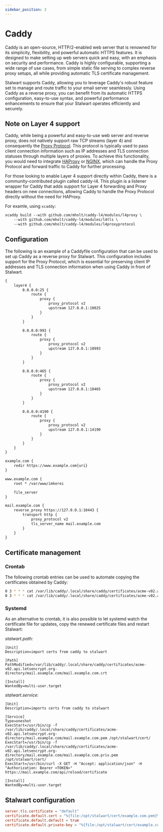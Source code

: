 ```yaml
---
sidebar_position: 3
---
```


# Caddy

Caddy is an open-source, HTTP/2-enabled web server that is renowned for its simplicity, flexibility, and powerful automatic HTTPS features. It is designed to make setting up web servers quick and easy, with an emphasis on security and performance. Caddy is highly configurable, supporting a wide range of use cases, from simple static file serving to complex reverse proxy setups, all while providing automatic TLS certificate management.

Stalwart supports Caddy, allowing you to leverage Caddy's robust feature set to manage and route traffic to your email server seamlessly. Using Caddy as a reverse proxy, you can benefit from its automatic HTTPS configuration, easy-to-use syntax, and powerful performance enhancements to ensure that your Stalwart operates efficiently and securely.

## Note on Layer 4 support

Caddy, while being a powerful and easy-to-use web server and reverse proxy, does not natively support raw TCP streams (layer 4) and consequently the [Proxy Protocol](/docs/server/reverse-proxy/proxy-protocol). This protocol is typically used to pass client connection information such as IP addresses and TLS connection statuses through multiple layers of proxies. To achieve this functionality, you would need to integrate [HAProxy](/docs/server/reverse-proxy/haproxy) or [NGINX](/docs/server/reverse-proxy/nginx), which can handle the Proxy Protocol and forward traffic to Caddy for further processing.

For those looking to enable Layer 4 support directly within Caddy, there is a community-contributed plugin called caddy-l4. This plugin is a listener wrapper for Caddy that adds support for Layer 4 forwarding and Proxy headers on new connections, allowing Caddy to handle the Proxy Protocol directly without the need for HAProxy.

For examle, using `xcaddy`:
```txt
xcaddy build --with github.com/mholt/caddy-l4/modules/l4proxy \
    --with github.com/mholt/caddy-l4/modules/l4tls \
    --with github.com/mholt/caddy-l4/modules/l4proxyprotocol
```

## Configuration

The following is an example of a Caddyfile configuration that can be used to set up Caddy as a reverse proxy for Stalwart. This configuration includes support for the Proxy Protocol, which is essential for preserving client IP addresses and TLS connection information when using Caddy in front of Stalwart.

```txt
{
    layer4 {
        0.0.0.0:25 {
            route {
                proxy {
                    proxy_protocol v2
                    upstream 127.0.0.1:10025
                }
            }
        }

        0.0.0.0:993 {
            route {
                proxy {
                    proxy_protocol v2
                    upstream 127.0.0.1:10993
                }
            }
        }

        0.0.0.0:465 {
            route {
                proxy {
                    proxy_protocol v2
                    upstream 127.0.0.1:10465
                }
            }
        }

        0.0.0.0:4190 {
            route {
                proxy {
                    proxy_protocol v2
                    upstream 127.0.0.1:14190
                }
            }
        }
    }
}

example.com {
    redir https://www.example.com{uri}
}

www.example.com {
    root * /var/www/imkerei

    file_server
}

mail.example.com {
    reverse_proxy https://127.0.0.1:10443 {
        transport http {
            proxy_protocol v2
            tls_server_name mail.example.com
        }
    }
}
```

## Certificate management

### Crontab

The following crontab entries can be used to automate copying the certificates obtained by Caddy:

```bash
0 3 * * * cat /var/lib/caddy/.local/share/caddy/certificates/acme-v02.api.letsencrypt.org-directory/example.com/example.com.crt > /opt/stalwart/cert/example.com.pem
0 3 * * * cat /var/lib/caddy/.local/share/caddy/certificates/acme-v02.api.letsencrypt.org-directory/example.com/example.com.key > /opt/stalwart/cert/example.com.priv.pem
```

### Systemd

As an alternative to crontab, it is also possible to let systemd watch the certificate file for updates, copy the renewed certificate files and restart Stalwart:

*stalwart.path:*

```
[Unit]
Description=import certs from caddy to stalwart

[Path]
PathModified=/var/lib/caddy/.local/share/caddy/certificates/acme-v02.api.letsencrypt.org-directory/mail.example.com/mail.example.com.crt

[Install]
WantedBy=multi-user.target
```

*stalwart.service:*

```
[Unit]
Description=imports certs from caddy to stalwart

[Service]
Type=oneshot
ExecStart=/usr/bin/cp -f /var/lib/caddy/.local/share/caddy/certificates/acme-v02.api.letsencrypt.org-directory/mail.example.com/mail.example.com.pem /opt/stalwart/cert/
ExecStart=/usr/bin/cp -f /var/lib/caddy/.local/share/caddy/certificates/acme-v02.api.letsencrypt.org-directory/mail.example.com/mail.example.com.priv.pem /opt/stalwart/cert/
ExecStart=/usr/bin/curl -X GET -H "Accept: application/json" -H "Authorization: Bearer <TOKEN>"  https://mail.example.com/api/reload/certificate 

[Install]
WantedBy=multi-user.target
```

## Stalwart configuration

```toml
server.tls.certificate = "default"
certificate.default.cert = "%{file:/opt/stalwart/cert/example.com.pem}%"
certificate.default.default = true
certificate.default.private-key = "%{file:/opt/stalwart/cert/example.com.priv.pem}%"
```
